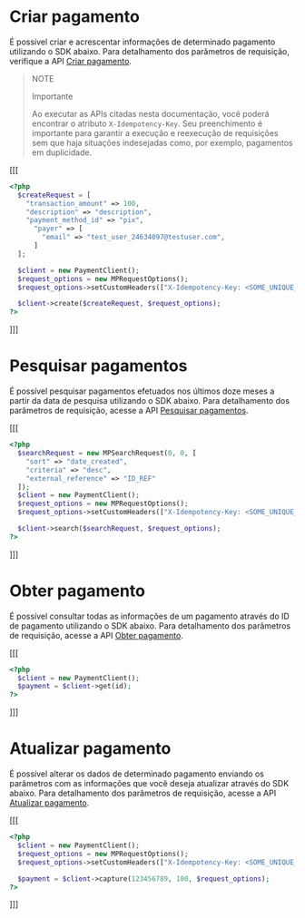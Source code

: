 # Criar pagamento

É possível criar e acrescentar informações de determinado pagamento utilizando o SDK abaixo. Para detalhamento dos parâmetros de requisição, verifique a API [Criar pagamento](/developers/pt/reference/payments/_payments/post).

> NOTE
>
> Importante
>
> Ao executar as APIs citadas nesta documentação, você poderá encontrar o atributo `X-Idempotency-Key`. Seu preenchimento é importante para garantir a execução e reexecução de requisições sem que haja situações indesejadas como, por exemplo, pagamentos em duplicidade.

[[[
```php
<?php
  $createRequest = [
    "transaction_amount" => 100,
    "description" => "description",
    "payment_method_id" => "pix",
      "payer" => [
        "email" => "test_user_24634097@testuser.com",
      ]
  ];

  $client = new PaymentClient();
  $request_options = new MPRequestOptions();
  $request_options->setCustomHeaders(["X-Idempotency-Key: <SOME_UNIQUE_VALUE>"]);

  $client->create($createRequest, $request_options);
?>
```
]]]

# Pesquisar pagamentos

É possível pesquisar pagamentos efetuados nos últimos doze meses a partir da data de pesquisa utilizando o SDK abaixo. Para detalhamento dos parâmetros de requisição, acesse a API [Pesquisar pagamentos](/developers/pt/reference/payments/_payments_search/get).

[[[
```php
<?php
  $searchRequest = new MPSearchRequest(0, 0, [
    "sort" => "date_created", 
    "criteria" => "desc", 
    "external_reference" => "ID_REF"
  ]);
  $client = new PaymentClient();
  $request_options = new MPRequestOptions();
  $request_options->setCustomHeaders(["X-Idempotency-Key: <SOME_UNIQUE_VALUE>"]);

  $client->search($searchRequest, $request_options);
?>
```
]]]

# Obter pagamento

É possível consultar todas as informações de um pagamento através do ID de pagamento utilizando o SDK abaixo. Para detalhamento dos parâmetros de requisição, acesse a API [Obter pagamento](/developers/pt/reference/payments/_payments_id/get).

[[[
```php
<?php
  $client = new PaymentClient();
  $payment = $client->get(id);
?>
```
]]]

# Atualizar pagamento

É possível alterar os dados de determinado pagamento enviando os parâmetros com as informações que você deseja atualizar através do SDK abaixo. Para detalhamento dos parâmetros de requisição, acesse a API [Atualizar pagamento](/developers/pt/reference/payments/_payments_id/put).

[[[
```php
<?php
  $client = new PaymentClient();
  $request_options = new MPRequestOptions();
  $request_options->setCustomHeaders(["X-Idempotency-Key: <SOME_UNIQUE_VALUE>"]);

  $payment = $client->capture(123456789, 100, $request_options);
?>
```
]]]
